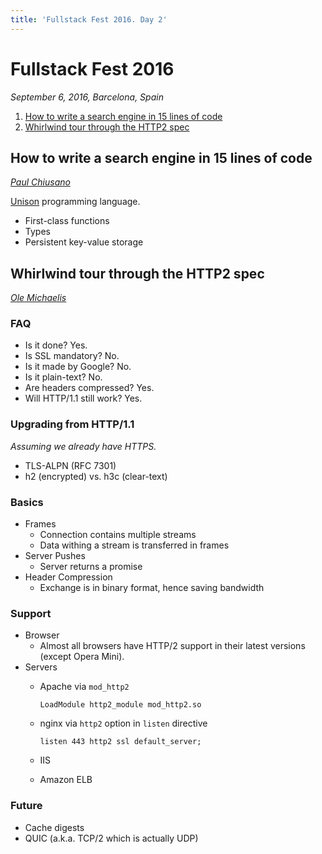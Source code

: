 ```yaml
---
title: 'Fullstack Fest 2016. Day 2'
---
```


Fullstack Fest 2016
===================

_September 6, 2016, Barcelona, Spain_

1. [How to write a search engine in 15 lines of code](#how-to-write-a-search-engine-in-15-lines-of-code)
2. [Whirlwind tour through the HTTP2 spec](#whirlwind-tour-through-the-http2-spec)

<a name="how-to-write-a-search-engine-in-15-lines-of-code"></a>
How to write a search engine in 15 lines of code
------------------------------------------------
_[Paul Chiusano]()_

[Unison](http://unisonweb.org/) programming language.

* First-class functions
* Types
* Persistent key-value storage

<a name="whirlwind-tour-through-the-http2-spec"></a>
Whirlwind tour through the HTTP2 spec
-------------------------------------
_[Ole Michaelis](https://twitter.com/CodeStars)_

### FAQ

- Is it done? Yes.
- Is SSL mandatory? No.
- Is it made by Google? No.
- Is it plain-text? No.
- Are headers compressed? Yes.
- Will HTTP/1.1 still work? Yes.

### Upgrading from HTTP/1.1

_Assuming we already have HTTPS._

* TLS-ALPN (RFC 7301)
* h2 (encrypted) vs. h3c (clear-text)

### Basics

* Frames
  - Connection contains multiple streams
  - Data withing a stream is transferred in frames
* Server Pushes
  - Server returns a promise
* Header Compression
  - Exchange is in binary format, hence saving bandwidth

### Support

* Browser
  - Almost all browsers have HTTP/2 support in their latest versions (except Opera Mini).
* Servers
  - Apache via `mod_http2`
  
    ```
    LoadModule http2_module mod_http2.so
    ```
    
  - nginx via `http2` option in `listen` directive
  
    ```
    listen 443 http2 ssl default_server;
    ```
 
  - IIS
  - Amazon ELB

### Future

* Cache digests
* QUIC (a.k.a. TCP/2 which is actually UDP)
